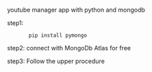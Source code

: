          
 youtube manager app with python and mongodb

step1:                

           pip install pymongo 

step2:   connect with MongoDb Atlas for free 

step3:   Follow the upper procedure 
